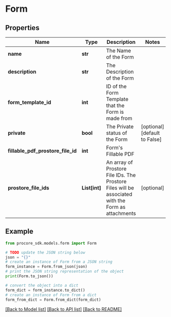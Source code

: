 # Form


## Properties

Name | Type | Description | Notes
------------ | ------------- | ------------- | -------------
**name** | **str** | The Name of the Form | 
**description** | **str** | The Description of the Form | 
**form_template_id** | **int** | ID of the Form Template that the Form is made from | 
**private** | **bool** | The Private status of the Form | [optional] [default to False]
**fillable_pdf_prostore_file_id** | **int** | Form&#39;s Fillable PDF | 
**prostore_file_ids** | **List[int]** | An array of Prostore File IDs. The Prostore Files will be associated with the Form as attachments | [optional] 

## Example

```python
from procore_sdk.models.form import Form

# TODO update the JSON string below
json = "{}"
# create an instance of Form from a JSON string
form_instance = Form.from_json(json)
# print the JSON string representation of the object
print(Form.to_json())

# convert the object into a dict
form_dict = form_instance.to_dict()
# create an instance of Form from a dict
form_from_dict = Form.from_dict(form_dict)
```
[[Back to Model list]](../README.md#documentation-for-models) [[Back to API list]](../README.md#documentation-for-api-endpoints) [[Back to README]](../README.md)


